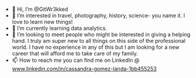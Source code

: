- 👋 Hi, I’m @GitWr3kked
- 👀 I’m interested in travel, photography, history, science- you name it. I love to learn new things!
- 🌱 I’m currently learning data analytics.
- 💞️ I’m looking to meet people who might be interested in giving a helping hand. I truly am super new to all things on this side of the professional world. I have no experience in any of this but I am looking for a new career that will afford me to take care of my family. 
- 📫 How to reach me you can find me on LinkedIn @ www.linkedin.com/in/cassandra-gomez-landa-1bb455253
<!---
GitWr3kked/GitWr3kked is a ✨ special ✨ repository because its `README.md` (this file) appears on your GitHub profile.
You can click the Preview link to take a look at your changes.
--->

